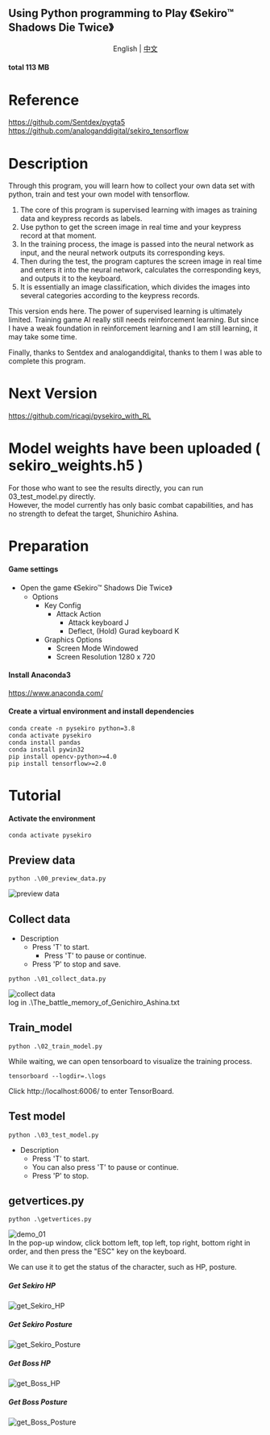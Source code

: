 ## Using Python programming to Play 《Sekiro™ Shadows Die Twice》

<p align="center">
    <a>English</a>
    | 
    <a href="https://github.com/ricagj/pysekiro/blob/main/README_CN.md">中文</a>
</p>

#### total 113 MB

# Reference
https://github.com/Sentdex/pygta5  
https://github.com/analoganddigital/sekiro_tensorflow  

# Description

Through this program, you will learn how to collect your own data set with python, train and test your own model with tensorflow.  

1. The core of this program is supervised learning with images as training data and keypress records as labels.  
2. Use python to get the screen image in real time and your keypress record at that moment.  
3. In the training process, the image is passed into the neural network as input, and the neural network outputs its corresponding keys.  
4. Then during the test, the program captures the screen image in real time and enters it into the neural network, calculates the corresponding keys, and outputs it to the keyboard.  
5. It is essentially an image classification, which divides the images into several categories according to the keypress records.  

This version ends here. The power of supervised learning is ultimately limited. Training game AI really still needs reinforcement learning. But since I have a weak foundation in reinforcement learning and I am still learning, it may take some time.  

Finally, thanks to Sentdex and analoganddigital, thanks to them I was able to complete this program.  

# Next Version
https://github.com/ricagj/pysekiro_with_RL  

# Model weights have been uploaded ( sekiro_weights.h5 )
For those who want to see the results directly, you can run 03_test_model.py directly.  
However, the model currently has only basic combat capabilities, and has no strength to defeat the target, Shunichiro Ashina.  

# Preparation

#### Game settings

- Open the game 《Sekiro™ Shadows Die Twice》
    - Options
        - Key Config
            - Attack Action
                - Attack    keyboard    J
                - Deflect, (Hold) Gurad    keyboard    K
        - Graphics Options
            - Screen Mode    Windowed
            - Screen Resolution    1280 x 720

#### Install Anaconda3
https://www.anaconda.com/  

#### Create a virtual environment and install dependencies
~~~shell
conda create -n pysekiro python=3.8
conda activate pysekiro
conda install pandas
conda install pywin32
pip install opencv-python>=4.0
pip install tensorflow>=2.0
~~~

# Tutorial

#### Activate the environment
~~~shell
conda activate pysekiro
~~~

## Preview data
~~~shell
python .\00_preview_data.py
~~~
![preview data](./Toturial_gif/00_preview_data.gif)  

## Collect data

- Description
    - Press 'T' to start.
    	- Press 'T' to pause or continue.
    - Press 'P' to stop and save.

~~~shell
python .\01_collect_data.py
~~~
![collect data](./Toturial_gif/01_collect_data.gif)  
log in .\The_battle_memory_of_Genichiro_Ashina.txt  

## Train_model
~~~shell
python .\02_train_model.py
~~~

While waiting, we can open tensorboard to visualize the training process.  
~~~ 
tensorboard --logdir=.\logs
~~~
Click http://localhost:6006/ to enter TensorBoard.  

## Test model
~~~shell
python .\03_test_model.py
~~~
- Description
    - Press 'T' to start.
    - You can also press 'T' to pause or continue.
    - Press 'P' to stop.

## getvertices.py
~~~shell
python .\getvertices.py
~~~
![demo_01](./Toturial_gif/demo_01.gif)  
In the pop-up window, click bottom left, top left, top right, bottom right in order, and then press the "ESC" key on the keyboard.  

We can use it to get the status of the character, such as HP, posture.  

##### Get Sekiro HP
![get_Sekiro_HP](./Toturial_gif/get_Sekiro_HP.gif)  
##### Get Sekiro Posture
![get_Sekiro_Posture](./Toturial_gif/get_Sekiro_Posture.gif)  
##### Get Boss HP
![get_Boss_HP](./Toturial_gif/get_Boss_HP.gif)  
##### Get Boss Posture
![get_Boss_Posture](./Toturial_gif/get_Boss_Posture.gif)  